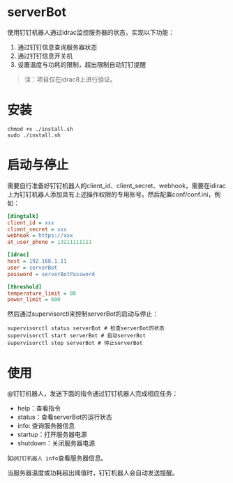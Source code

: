# serverBot

使用钉钉机器人通过idrac监控服务器的状态，实现以下功能：

1. 通过钉钉信息查询服务器状态
2. 通过钉钉信息开关机
3. 设置温度与功耗的限制，超出限制自动钉钉提醒

> 注：项目仅在idrac8上进行验证。

# 安装

```shell
chmod +x ./install.sh
sudo ./install.sh
```

# 启动与停止

需要自行准备好钉钉机器人的client_id、client_secret、webhook，需要在idirac上为钉钉机器人添加具有上述操作权限的专用账号。然后配置conf/conf.ini，例如：

```ini
[dingtalk]
client_id = xxx
client_secret = xxx
webhook = https://xxx
at_user_phone = 13211111111

[idrac]
host = 192.168.1.11
user = serverBot
password = serverBotPassword

[threshold]
temperature_limit = 80
power_limit = 600
```

然后通过supervisorctl来控制serverBot的启动与停止：

```shell
supervisorctl status serverBot # 检查serverBot的状态
supervisorctl start serverBot # 启动serverBot
supervisorctl stop serverBot # 停止serverBot
```

# 使用

@钉钉机器人，发送下面的指令通过钉钉机器人完成相应任务：

* help：查看指令
* status：查看serverBot的运行状态
* info: 查询服务器信息
* startup：打开服务器电源
* shutdown：关闭服务器电源

如`@钉钉机器人 info`查看服务器信息。

当服务器温度或功耗超出阈值时，钉钉机器人会自动发送提醒。
